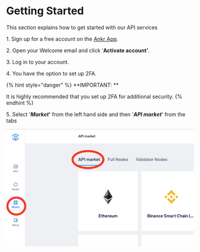 # Getting Started

This section explains how to get started with our API services

​1. Sign up for a free account on the [Ankr App](https://app.ankr.com).

​2. Open your Welcome email and click ‘**Activate account’**.

​3. Log in to your account.

​4. You have the option to set up 2FA.

{% hint style="danger" %}
**IMPORTANT: **

It is highly recommended that you set up 2FA for additional security.
{% endhint %}

&#x20;5\. Select '_**Market**_**'** from the left hand side and then '_**API market**_' from the tabs

![](<../../.gitbook/assets/Screenshot 2021-11-17 at 11.23.09 (1).png>)



